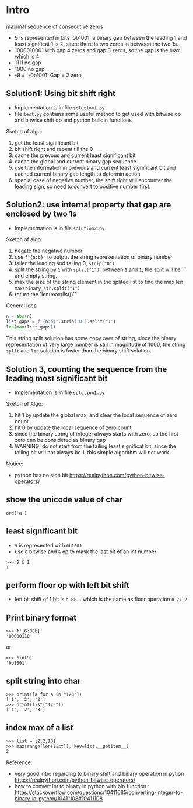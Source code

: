 # Intro

maximal sequence of consecutive zeros 

* 9 is represented in bits '0b1001' a binary gap between the leading 1 and least significat 1 is 2, since there is two zeros in between the two 1s.
* 1000010001 with gap 4 zeros and gap 3 zeros, so the gap is the max which is 4
* 1111 no gap
* 1000 no gap
* -9 = '-0b1001' Gap = 2 zero

## Solution1: Using bit shift right
* Implementation is in file `solution1.py`
* file `test.py` contains some useful method to get used with bitwise op and bitwise shift op and python buildin functions

Sketch of algo: 
1. get the least significant bit
2. bit shift right and repeat till the 0
3. cache the prevous and current least significant bit
4. cache the global and current binary gap sequence
5. use the information in previous and current least significant bit and cached current binary gap length to determin action
6. special case of negative number, the shift right will encounter the leading sign, so need to convert to positive number first. 

## Solution2: use internal property that gap are enclosed by two 1s
* Implementation is in file `solution2.py`

Sketch of algo:
1. negate the negative number
2. use `f"{n:b}"` to output the string representation of binary number
3. tailer the leading and tailing 0, `strip("0")`
4. split the string by `1` with `split("1")`, between `1` and `1`, the split will be `` and empty string.
5. max the size of the string element in the splited list to find the max len `max(binary_str.split("1")`
6. return the `len(max(list))``

General idea
```python
n = abs(n)
list_gaps = f"{n:b}".strip('0').split('1')
len(max(list_gaps))
```

This string split solution has some copy over of string, since the binary representation of very large number is still in magnitude of 1000, the string `split` and `len` solution is faster than the binary shift solution.

## Solution 3, counting the sequence from the leading most significant bit
* Implementation is in file `solution1.py`

Sketch of Algo:
1. hit 1 by update the global max, and clear the local sequence of zero count
2. hit 0 by update the local sequence of zero count
3. since the binary string of integer always starts with zero, so the first zero can be considered as binary gap
4. WARNING: do not start from the tailing least significat bit, since the tailing bit will not always be 1, this simple algorithm will not work.

Notice:
* python has no sign bit
https://realpython.com/python-bitwise-operators/

## show the unicode value of char
```python3
ord('a')
```

## least significant bit
* `9` is represented with `0b1001`
* use a bitwise and `&` op to mask the last bit of an int number
```python3
>>> 9 & 1
1
```

## perform floor op with left bit shift
* left bit shift of 1 bit is `n >> 1` which is the same as floor operation `n // 2`

## Print binary format
```python3
>>> f'{6:08b}'
'00000110'
```
or
```python3
>>> bin(9)
'0b1001'
```

## split string into char
```python3
>>> print([a for a in "123"])
['1', '2', '3']
>>> print(list("123"))
['1', '2', '3']
```

## index max of a list
```python3
>>> list = [2,2,10]
>>> max(range(len(list)), key=list.__getitem__)
2
```

Reference: 
* very good intro regarding to binary shift and binary operation in pytion https://realpython.com/python-bitwise-operators/
* how to convert int to binary in python with bin function : https://stackoverflow.com/questions/10411085/converting-integer-to-binary-in-python/10411108#10411108

